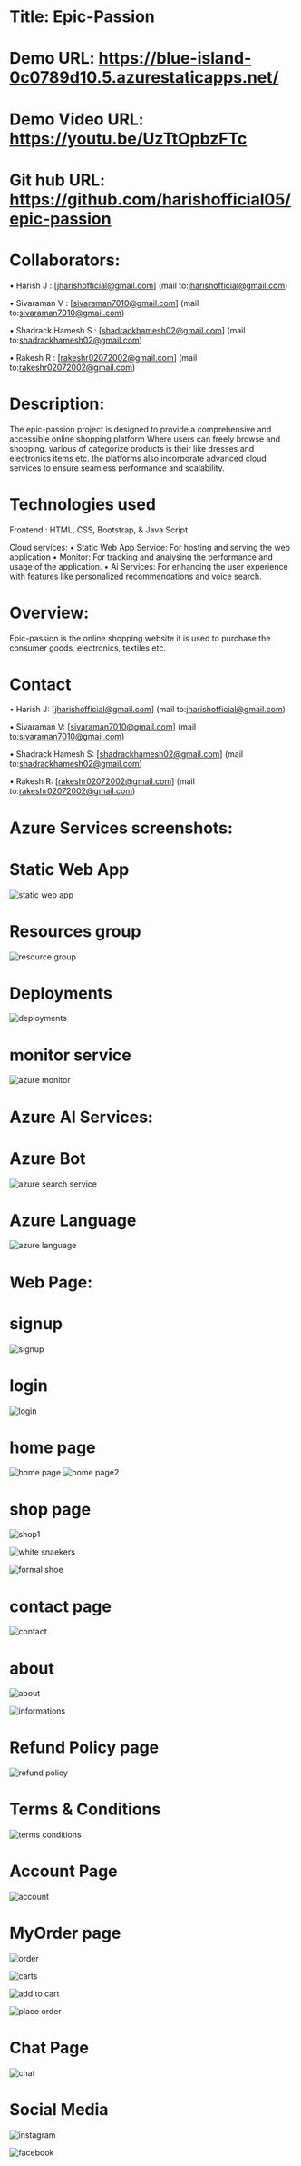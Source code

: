# Title: Epic-Passion
# Demo URL: https://blue-island-0c0789d10.5.azurestaticapps.net/
# Demo Video URL: https://youtu.be/UzTtOpbzFTc
# Git hub URL: https://github.com/harishofficial05/epic-passion

# Collaborators:

• Harish J          : [jharishofficial@gmail.com] (mail to:jharishofficial@gmail.com)

• Sivaraman V       : [sivaraman7010@gmail.com] (mail to:sivaraman7010@gmail.com)

• Shadrack Hamesh S : [shadrackhamesh02@gmail.com] (mail to:shadrackhamesh02@gmail.com)

• Rakesh R          : [rakeshr02072002@gmail.com] (mail to:rakeshr02072002@gmail.com)

# Description:

The epic-passion project is designed to provide a comprehensive and accessible online shopping platform
Where users can freely browse and shopping. various of categorize products is their like dresses and electronics items etc. the platforms also incorporate advanced cloud services to ensure seamless performance and scalability.

# Technologies used
Frontend : HTML, CSS, Bootstrap, & Java Script

Cloud services: 
• Static Web App Service: For hosting and serving the web application
• Monitor: For tracking and analysing the performance and usage of the application.
• Ai Services: For enhancing the user experience with features like personalized recommendations and voice search.

# Overview:

Epic-passion is the online shopping website it is used to purchase the consumer goods, electronics, textiles etc.

# Contact

• Harish J: [jharishofficial@gmail.com] (mail to:jharishofficial@gmail.com)

• Sivaraman V: [sivaraman7010@gmail.com] (mail to:sivaraman7010@gmail.com)

• Shadrack Hamesh S: [shadrackhamesh02@gmail.com] (mail to:shadrackhamesh02@gmail.com)

• Rakesh R: [rakeshr02072002@gmail.com] (mail to:rakeshr02072002@gmail.com)

# Azure Services screenshots:

# Static Web App
![static web app](https://github.com/basudevnayak/ecommerce_shop.github.io/assets/131639539/a40e5189-740b-42b5-98e2-fdafc789044e)


# Resources group
![resource group](https://github.com/basudevnayak/ecommerce_shop.github.io/assets/131639539/b00a985b-0395-4df2-8302-c7b2e0f6f07c)

# Deployments
![deployments](https://github.com/basudevnayak/ecommerce_shop.github.io/assets/131639539/1844b6e1-553b-414d-8169-4f1e57bcb0ba)

# monitor service
![azure monitor](https://github.com/basudevnayak/ecommerce_shop.github.io/assets/131639539/e02dd823-a279-4a09-b803-c3cddbb3a5b7)


# Azure AI Services:

# Azure Bot
![azure search service](https://github.com/basudevnayak/ecommerce_shop.github.io/assets/131639539/37e19f1f-1eed-4808-bdbe-b0a83bdf928a)

# Azure Language
![azure language](https://github.com/basudevnayak/ecommerce_shop.github.io/assets/131639539/a0981aa9-8b35-44c4-8005-3cc40a82365a)


# Web Page:
# signup
![signup](https://github.com/basudevnayak/ecommerce_shop.github.io/assets/131639539/ebd92fb6-d9ed-4f8e-b5b8-75909e9a2a3d)

# login
![login](https://github.com/basudevnayak/ecommerce_shop.github.io/assets/131639539/a2a7fa64-d97c-47e1-ab7e-b2076bdbadbe)

# home page
![home page](https://github.com/basudevnayak/ecommerce_shop.github.io/assets/131639539/b57a3faf-5dbd-46c6-8c8e-a1edd89f89aa)
![home page2](https://github.com/basudevnayak/ecommerce_shop.github.io/assets/131639539/82be770a-b2c9-44db-8bec-ee3fcc70959d)

# shop page
![shop1](https://github.com/basudevnayak/ecommerce_shop.github.io/assets/131639539/e0c170cc-e412-423c-ac86-a7f4cb35befc)

![white snaekers](https://github.com/basudevnayak/ecommerce_shop.github.io/assets/131639539/d3c8f088-9ed6-437c-a790-33d35c867a0e)

![formal shoe](https://github.com/basudevnayak/ecommerce_shop.github.io/assets/131639539/60769b79-b65a-4092-80a5-9fc2ffbedaab)

# contact page
![contact](https://github.com/basudevnayak/ecommerce_shop.github.io/assets/131639539/653dbcc3-2cb8-4f8a-9f0d-13c4e5d5f1cd)

# about
![about](https://github.com/basudevnayak/ecommerce_shop.github.io/assets/131639539/7a49f8bd-453e-4139-8df9-13573619583c)

![informations](https://github.com/basudevnayak/ecommerce_shop.github.io/assets/131639539/adfb94e6-9d55-49a1-b71a-368f5bf3d1c3)

# Refund Policy page
![refund policy](https://github.com/basudevnayak/ecommerce_shop.github.io/assets/131639539/5763ed6b-85a4-406a-b307-4501edd871e8)

# Terms & Conditions
![terms  conditions](https://github.com/basudevnayak/ecommerce_shop.github.io/assets/131639539/1c3aca92-1130-4cd3-8af3-f84a28822a25)

# Account Page
![account](https://github.com/basudevnayak/ecommerce_shop.github.io/assets/131639539/7f848081-357c-4f8d-9c3e-67e5c7a680a9)

# MyOrder page
![order](https://github.com/basudevnayak/ecommerce_shop.github.io/assets/131639539/40ae5bef-3ff4-4c8c-947e-83a257b6c191)

![carts](https://github.com/basudevnayak/ecommerce_shop.github.io/assets/131639539/837bdea0-4e5a-4aeb-bfb3-97211d416588)

![add to cart](https://github.com/basudevnayak/ecommerce_shop.github.io/assets/131639539/b54a9801-04d5-4b7a-a5f5-f8fde1022693)

![place order](https://github.com/basudevnayak/ecommerce_shop.github.io/assets/131639539/c750fccc-a663-458b-be5e-0e27e1e27768)

# Chat Page
![chat](https://github.com/basudevnayak/ecommerce_shop.github.io/assets/131639539/43344aa5-a504-4ac7-bce9-9c5d6a64f4ad)

# Social Media
![instagram](https://github.com/basudevnayak/ecommerce_shop.github.io/assets/131639539/1556230d-2ae6-4c21-89f7-60542f7ef849)

![facebook](https://github.com/basudevnayak/ecommerce_shop.github.io/assets/131639539/7c1b7996-5d20-4b0d-a424-3892720cdd38)




  
 


 

